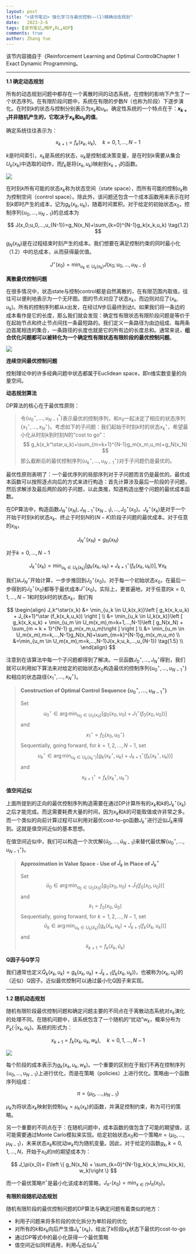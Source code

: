 ```yaml
---
layout: post
title: "<读书笔记> 强化学习与最优控制——(1)精确动态规划"
date:   2023-3-6
tags: [读书笔记,MDP,RL,ADP]
comments: true
author: Zhang Yue
---
```


该节内容摘自于《Reinforcement Learning and Optimal Control》Chapter 1 Exact Dynamic Programming。

---------------

**1.1 确定动态规划**

所有的动态规划问题中都存在一个离散时间的动态系统，在控制的影响下产生了一个状态序列。在有限阶段问题中，系统在有限的步数$N$（也称为阶段）下逐步演化。在时刻$k$的状态与控制分别表示为$x_k$和$u_k$。确定性系统的一个特点在于：**$x_{k+1}$并非随机产生的，它取决于$x_k$和$u_k$的值**。

确定系统往往表示为：


$$
x_{k+1} = f_k(x_k, u_k), \quad k=0,1,...,N-1 \tag{1.1}
$$


$k$是时间索引，$x_k$是系统的状态，$u_k$是控制或决策变量，是在时刻$k$需要从集合$U_k(x_k)$中选取的动作，而$f_k$是将$(x_k,u_k)$映射到$x_{k+1}$的函数。



<a href="https://smms.app/image/ZDAXz3aLqxjdcHS" target="_blank" align="mid"><img src="https://s2.loli.net/2023/03/06/ZDAXz3aLqxjdcHS.png" ></a>



在时刻$k$所有可能的状态$x_k$称为状态空间（state space），而所有可能的控制$u_k$称为控制空间（control space）。除此外，该问题还包含一个成本函数用来表示在时刻$k$即时产生的成本，记为$g_k(x_k,u_k)$，随着时间累积。对于给定的初始状态$x_0$，控制序列$\{u_0,...,u_{N-1}\}$的总成本为


$$
J(x_0;u_0,...,u_{N-1})=g_N(x_N)+\sum_{k=0}^{N-1}g_k(x_k,u_k) \tag{1.2}
$$


$g_N(x_N)$是在过程结束时刻产生的成本。我们想要在满足控制约束的同时最小化（1.2）中的总成本，从而获得最优值。


$$
J^\star(x_0)= \min_{u_k \in U_k(x_k)}J(x_0;u_0,...,u_{N-1})
$$


**离散最优控制问题**

在很多情况中，状态state与控制control都是自然离散的，在有限范围内取值，往往可以便利地表示为一个无环图。图的节点对应了状态$x_k$，而边则对应了$(x_k,u_k)$。所有的控制序列都从$s$出发，在经过$N$步后最终到达$t$。如果我们将一条边的成本看作是它的长度，那么我们就会发现：确定性有限状态有限阶段问题是等价于在起始节点和终止节点间找一条最短路的。我们定义一条路径为由边组成、每两条边首尾相连的集合，一条路径的长度也就是它的所有边的长度总和。通常来说，**组合优化问题都可以被转化为一个确定性有限状态有限阶段的最优控制问题**。



<a href="https://smms.app/image/TIR145WabzJxDtO" target="_blank" align="mid"><img src="https://s2.loli.net/2023/03/06/TIR145WabzJxDtO.png" ></a>



**连续空间最优控制问题**

控制理论中的许多经典问题中状态都属于Euclidean space，即$n$维实数变量的向量空间。



**动态规划算法**

DP算法的核心在于最优性原则：

> 令$\{u_0^\star,...,u_{N-1}^*\}$表示最优的控制序列，和$x_0$一起决定了相应的状态序列$\{x_1^\star,...,x_N^\star\}$。考虑如下的子问题：我们起始于时刻$k$时的状态$x_k^\star$，希望最小化从时刻$k$到时刻$N$的“cost to go”：
> $$
> g_k(x_k^\star,u_k)+\sum_{m=k+1}^{N-1}g_m(x_m,u_m)+g_N(x_N)
> $$
> 那么截断后的最优控制序列$\{u_k^\star,...,u_{N-1}^\star\}$对于子问题仍是最优的。

最优性原则表明了：一个最优序列的局部序列对于子问题而言仍是最优的。最优成本函数可以按照逐点向后的方式来进行构造：首先计算涉及最后一阶段的子问题，然后求解涉及最后两阶段的子问题，以此类推，知道构造出整个问题的最优成本函数。

在DP算法中，构造函数$J_N^\star(x_N),J^\star_{N-1}(x_{N-1}),...,J_0^\star(x_0)$。$J_k^\star(x_k)$是对于一个开始于时刻$k$的状态$x_k$、终止于时刻$N$的$(N-K)$阶段子问题的最优成本。对于任意的$x_N$，


$$
J_N^\star(x_N)=g_N(x_N) \tag{1.3}
$$


对于$k=0,...,N-1$


$$
J_k^\star(x_k)=\min_{u_k \in U_k(x_k)} \left [ g_k(x_k,u_k) + J_{k+1}^\star(f_k(x_k,u_k))\right ], \forall x_k \tag{1.4}
$$


我们从$J_{N}^\star$开始计算，一步步推回到$J_0^\star(x_0)$。对于每一个初始状态$x_0$，在最后一步得到的$J_0^\star(x_0)$都等于最优成本$J^\star(x_0)$。实际上，更普遍地，对于任意的$k=0,1,...,N-1$和时刻$k$时的状态$x_k$，我们有


$$
\begin{align}
J_k^\star(x_k) &= \min_{u_k \in U_k(x_k)}\left [ g_k(x_k,u_k) + J_{k+1}^\star (f_k(x_k,u_k)) \right ] \\
&= \min_{u_k \in U_k(x_k)}\left [ g_k(x_k,u_k) + \min_{u_m \in U_m(x_m),m=k+1,...,N-1}\left [ g_N(x_N) + \sum_{m = k + 1}^{N-1} g_m(x_m,u_m)\right ] \right ] \\
&= \min_{u_m \in U_m(x_m),m=k,...,N-1}g_N(x_N)+\sum_{m=k}^{N-1}g_m(x_m,u_m) \\
&=\min_{u_m \in U_m(x_m),m=k,...,N-1}J(x_k;u_k,...,u_{N-1}) \tag{1.5} \\
\end{align}
$$


注意到在该算法中每一个子问题都得到了解决。一旦函数$J_0^\star,...,J_N^\star$得到，我们就可以利用如下算法来对给定的初始状态$x_0$构造最优的控制序列$\{u_0^\star,...,u_{N-1}^\star\}$和相应的状态路径$\{x_1^\star,...,x_N^\star \}$。

> **Construction of Optimal Control Sequence $\{u_0^\star,...,u_{N-1}^\star\}$**
>
> Set
> $$
> u_0^\star \in \arg \min_{u_0\in U_0(x_0)} \left [ g_0(x_0,u_0) + J_1^\star (f_0(x_0,u_0))\right ]
> $$
> and
> $$
> x_1^\star =f_0(x_0,u_0^\star)
> $$
> Sequentially, going forward, for $k=1,2,...,N-1$, set
> $$
> u_k^\star \in \arg \min_{u_k\in U_k(x_k^\star)} \left [ g_k(x_k^\star,u_k) + J_{k+1}^\star (f_k(x_k^\star,u_k))\right ]
> $$
> and
> $$
> x_{k+1}^\star =f_k(x_k^\star,u_k^\star)
> $$



**值空间近似**

上面所提到的正向的最优控制序列构造需要在通过DP计算所有的$x_k$和$k$的$J^\star_k(x_k)$之后才能完成。而这需要耗费大量的时间，因为$x_k$和$k$的可能取值或许非常之多。而一个类似的向前计算过程可以利用对最优cost-to-go函数$J_k^\star$进行近似$\tilde{J}_k$来得到。这就是值空间近似的基本思想。

在值空间近似中，我们可以构造一个次优解$\{\tilde{u}_0,...,\tilde{u}_{N-1}\}$来替代最优解$\{u_0^\star,...,u_{N-1}^\star \}$。

> **Approximation in Value Space - Use of  $\tilde{J}_k$ in Place of $J_k^{\star}$**
>
> Set
> $$
> \tilde{u}_0 \in \arg \min_{u_0\in U_0(x_0)} \left [ g_0(x_0,u_0) + \tilde{J}_1 (f_0(x_0,u_0))\right ]
> $$
> and
> $$
> \tilde{x}_1 =f_0(x_0,\tilde{u}_0)
> $$
> Sequentially, going forward, for $k=1,2,...,N-1$, set
> $$
> \tilde{u}_k \in \arg \min_{u_k\in U_k(\tilde{x}_k)} \left [ g_k(\tilde{x}_k,u_k) + \tilde{J}_{k+1} (f_k(\tilde{x}_k,u_k))\right ]
> $$
> and
> $$
> \tilde{x}_{k+1} =f_k(\tilde{x}_k,\tilde{u}_k)
> $$



**Q因子与Q学习**

我们通常也定义$\tilde{Q}_k(x_k,u_k)=g_k(x_k,u_k) + \tilde{J}_{k+1}(f_k(x_k,u_k))$，也被称为$(x_k,u_k)$的（近似）Q因子。近似最优控制可以通过最小化Q因子来实现。

-----------

**1.2 随机动态规划**

随机有限阶段最优控制问题和确定问题主要的不同点在于离散动态系统对$x_k$演化的处理不同。在随机问题中，该系统包含了一个随机的“扰动”$w_k$，概率分布为$P_k(\cdot \vert x_k,u_k)$。系统的形式为：


$$
x_{k+1} = f_k (x_k,u_k,w_k), \quad k=0,1,...,N-1
$$


<a href="https://smms.app/image/mCXcqAUzgwu1y4F" target="_blank" align="mid"><img src="https://s2.loli.net/2023/03/06/mCXcqAUzgwu1y4F.png" ></a>



每个阶段的成本表示为$g_k(x_k,u_k,w_k)$。一个重要的区别在于我们不再在控制序列$\{u_0,...,u_{N-1}\}$上进行优化，而是在策略（policies）上进行优化。策略由一个函数序列组成：


$$
\pi = \{\mu_0,...,\mu_{N-1}\}
$$


$\mu_k$为将状态$x_k$映射到控制$u_k=\mu_k(x_k)$的函数，并满足控制约束，称为可行的策略。

另一个重要的不同点在于：在随机问题中，成本函数的值包含了可能的期望值，这可能需要通过Monte Carlo模拟来实现。给定初始状态$x_0$和一个策略$\pi=\{\mu_0,...,\mu_{N-1}\}$，未来状态$x_k$和扰动$w_k$均为随机变量。因此，对于给定的函数$g_k,k=0,1,...,N$，开始于$x_0$的$\pi$的期望成本为：


$$
J_\pi(x_0)= E\left \{ g_N(x_N) + \sum_{k=0}^{N-1}g_k(x_k,\mu_k(x_k), w_k)\right \}
$$


而一个最优策略$\pi^\star$是最小化该成本的策略，$J_{\pi^\star}(x_0) = \min_{x \in \Pi} J_{\pi}(x_0)$。



**有限阶段随机动态规划**

随机有限阶段的最优控制问题的DP算法与确定问题有着类似的地方：

- 利用子问题来将多阶段的优化拆分为单阶段的优化
- 对所有的$k$和$x_k$向后产生值$J_k^\star(x_k)$，给出了$k$阶段$x_k$状态下最优的cost-to-go
- 通过DP等式中的最小化获得一个最优策略
- 值空间近似同样适用，利用$\tilde{J}_k$近似$J_k^\star$

